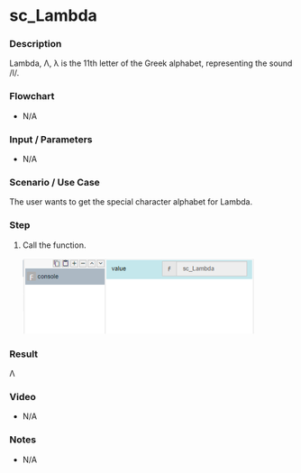 ﻿# sc_Lambda

### Description

Lambda, Λ, λ is the 11th letter of the Greek alphabet, representing the sound /l/.

### Flowchart

- N/A 

### Input / Parameters

- N/A

### Scenario / Use Case

The user wants to get the special character alphabet for Lambda.

### Step

1. Call the function.
    
   ![](../../../../document/function/SpecialCharacter/sc_Lambda/sc_Lambda-step-1.png?raw=true)
 
### Result

Λ
 
### Video

- N/A

<!--[![Video](http://i.imgur.com/Ot5DWAW.png)](https://youtu.be/StTqXEQ2l-Y?t=35s)-->

### Notes

- N/A